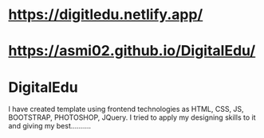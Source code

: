 # https://digitledu.netlify.app/
# https://asmi02.github.io/DigitalEdu/
# DigitalEdu 

I have created template using frontend technologies as HTML, CSS, JS, BOOTSTRAP, PHOTOSHOP, JQuery.
I tried to apply my designing skills to it and giving my best..........
